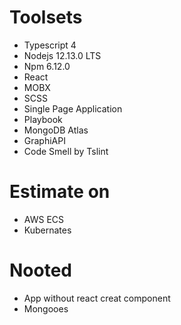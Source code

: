 # Toolsets
- Typescript 4
- Nodejs 12.13.0 LTS
- Npm 6.12.0
- React
- MOBX
- SCSS
- Single Page Application
- Playbook
- MongoDB Atlas
- GraphiAPI
- Code Smell by Tslint

# Estimate on
- AWS ECS
- Kubernates

# Nooted
- App without react creat component
- Mongooes
